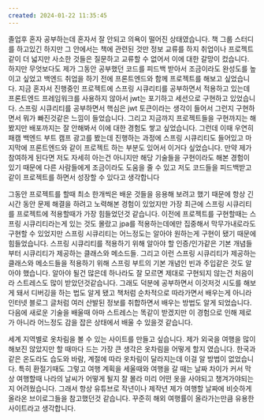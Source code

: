 ```yaml
---
created: 2024-01-22 11:35:45
---
```

졸업후 혼자 공부하는데 혼자서 잘 안되고 의욕이 떨어진 상태였습니다. 책 그룹 스터디를 하고있긴 하지만 그 안에서는 책에 관련된 것만 정보 교류를 하지 취업이나 프로젝트같이 더 넓지만 사소한 것들은 질문하고 교류할 수 없어서 이에 대한 갈망이 컸습니다. 
하지만 무엇보다도 제가 그동안 공부했던 코드를 피드백 받아서 조금이라도 완성도를 높이고 싶었고 백엔드 취업을 하기 전에 프론트엔드와 함께 프로젝트를 해보고 싶었습니다. 지금 혼자서 진행중인 프로젝트에 스프링 시큐리티를 공부하면서 적용하고 있는데 프론트엔드 프레임워크를 사용하지 않아서 jwt는 포기하고 세션으로 구현하고 있었습니다. 스프링 시큐리티를 공부하면서 핵심은 jwt 토큰이라는 생각이 들어서 그런지 구현하면서 뭐가 빠진것같은 느낌이 들었습니다. 그리고 지금까지 프로젝트들을 구현까지는 해봤지만 배포까지는 잘 안해봐서 이에 대한 경험도 쌓고 싶었습니다. 그런데 이때 우연히 패캠 백엔드 부트 캠프 광고를 봤는데 진행하는 과정에 스프링 시큐리티도 들어있고 마지막에 프론트엔드와 같이 프로젝트 하는 부분도 있어서 이거다 싶었습니다. 
만약 제가 참여하게 된다면 저도 자세히 아는건 아니지만 해당 기술들을 구현이라도 해본 경험이 있기 때문에 다른 사람들에게 조금이라도 도움을 줄 수 있고 저도 코드들을 피드백받고 같이 프로젝트를 하면서 성장할 수 있다고 생각합니다


그동안 프로젝트를 할때 최소 한개씩은 배운 것들을 응용해 보려고 했기 때문에 항상 긴 시간 동안 문제 해결을 하려고 노력해본 경험이 있었지만 가장 최근에 스프링 시큐리티를 프로젝트에 적용할때가 가장 힘들었던것 같습니다. 
이전에 프로젝트를 구현할때는 스프링 시큐리티라는게 있는 것도 몰랐고 jpa를 적용하는데에만 집중해서 막무가내로라도 구현할 수 있었지만 스프링 시큐리티는 어느정도는 알아야 원하는게 구현이 됐기 때문에 힘들었습니다. 스프링 시큐리티를 적용하기 위해 알아야 할 인증/인가같은 기본 개념들부터 시큐리티가 제공하는 클래스와 메소드들. 그리고 이런 스프링 시큐리티가 제공하는 클래스와 메소드들을 적용하기 위해 스프링 부트의 기본 개념인 빈과 주입같은 것도 알아야 했습니다. 알아야 될건 많은데 하나라도 잘 모르면 제대로 구현되지 않는건 처음이라 스트레스도 많이 받았던것같습니다. 
그래도 덕분에 공부하면서 이것저것 시도를 해보게 돼서 디버깅을 하는 법도 알게 됐고 책처럼 순차적으로 따라가면서 배우는게 아니라 인터넷 블로그 글처럼 여러 산발된 정보를 취합하면서 배우는 방법도 알게 되었습니다. 다음에 새로운 기술을 배울때 아마 스트레스는 똑같이 받겠지만 이 경험으로 인해 제로가 아니라 어느정도 감을 잡은 상태에서 배울 수 있을것 같습니다.

세계 지역별로 옷차림을 볼 수 있는 사이트를 만들고 싶습니다. 제가 외국을 여행을 많이 해보진 않았지만 할 때마다 드는 가장 큰 생각은 옷차림을 어떻게 할지 였습니다. 한국과 같은 온도라도 습도와 바람, 계절에 따라 옷차림이 달라지는데 이걸 알 방법이 없었습니다. 특히 환절기때도 그렇고 여행 계획을 세울때와 여행을 갈 때는 날짜 차이가 커서 막상 여행할때 나라의 날씨가 어떻게 될지 잘 몰라 미리 어떤 옷을 사야되고 챙겨가야되는지 어려웠습니다. 그래서 항상 유튜브로 작년이나 제작년 제가 여행할 날짜에 비슷하게 올라온 브이로그들을 참고했던것 같습니다. 
꾸준히 해외 여행률이 올라가는만큼 유용한 사이트라고 생각합니다.


